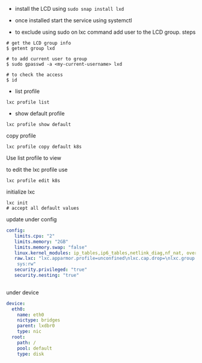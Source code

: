 - install the LCD using `sudo snap install lxd`

- once installed start the service using systemctl

- to exclude using sudo on lxc command add user to the LCD group. steps

```
# get the LCD group info
$ getent group lxd

# to add current user to group
$ sudo gpasswd -a <my-current-username> lxd

# to check the access
$ id
```

- list profile
```
lxc profile list
```

- show default profile

```
lxc profile show default 
```

copy profile
```
lxc profile copy default k8s
```

Use list profile to view 

to edit the lxc profile use

```
lxc profile edit k8s
```

initialize lxc

```
lxc init
# accept all default values
```

update under config

```yaml
config:
   limits.cpu: "2"
   limits.memory: "2GB"
   limits.memory.swap: "false"
   linux.kernel_modules: ip_tables,ip6_tables,netlink_diag,nf_nat, overlay
   raw.lxc: "lxc.apparmor.profile=unconfined\nlxc.cap.drop=\nlxc.group.devices.allow=a\nlxc.mount.auto=proc:rw
    sys:rw"
   security.privileged: "true"
   security.nesting: "true"
  
```
under device

```yaml
device:
  eth0:
    name: eth0
    nictype: bridges
    parent: lxdbr0
    type: nic
  root:
    path: /
    pool: default
    type: disk

```